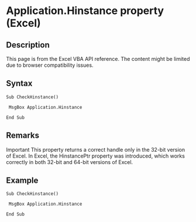 # Application.Hinstance property (Excel)

## Description
This page is from the Excel VBA API reference. The content might be limited due to browser compatibility issues.

## Syntax
```vba
Sub CheckHinstance() 
 
 MsgBox Application.Hinstance 
 
End Sub
```

## Remarks
Important
This property returns a correct handle only in the 32-bit version of Excel. In Excel, the HinstancePtr property was introduced, which works correctly in both 32-bit and 64-bit versions of Excel.

## Example
```vba
Sub CheckHinstance() 
 
 MsgBox Application.Hinstance 
 
End Sub
```


